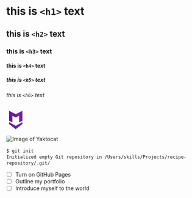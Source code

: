 # this is  `<h1>` text
## this is `<h2>` text
### this is `<h3>` text
#### this is `<h4>` text
##### this is `<h5>` text
###### this is `<h6>` text

![alt text](https://github.com/adam-p/markdown-here/raw/master/src/common/images/icon48.png "Logo Title Text 1")

![Image of Yaktocat](https://octodex.github.com/images/yaktocat.png)
```
$ git init
Initialized empty Git repository in /Users/skills/Projects/recipe-repository/.git/
```
- [ ] Turn on GitHub Pages
- [ ] Outline my portfolio
- [ ] Introduce myself to the world

